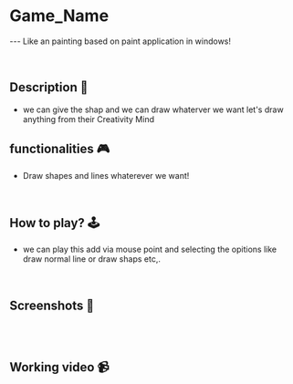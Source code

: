 # **Game_Name** 

--- Like an painting based on paint application in windows!

<br>

## **Description 📃**
<!-- add your game description here  -->
- we can give the shap and we can draw whaterver we want let's draw anything from their Creativity Mind

## **functionalities 🎮**
<!-- add functionalities over here -->
- Draw shapes and lines whaterever we want!
<br>

## **How to play? 🕹️**
<!-- add the steps how to play games -->
- we can play this add via mouse point and selecting the opitions like draw normal line or draw shaps etc,.

<br>

## **Screenshots 📸**

<br>




<br>

## **Working video 📹**




